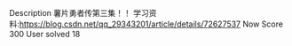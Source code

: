 Description 
薯片勇者传第三集！！ 
学习资料:https://blog.csdn.net/qq_29343201/article/details/72627537 
Now Score 300
User solved 18
